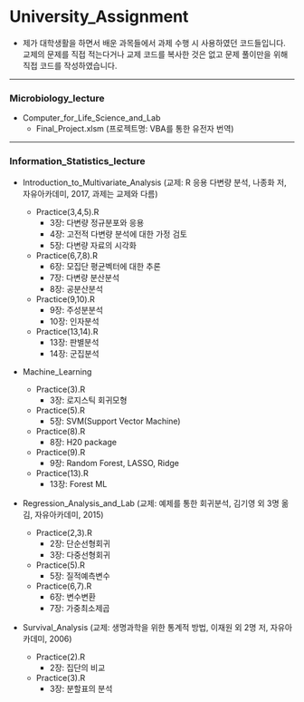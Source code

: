 # University_Assignment

- 제가 대학생활을 하면서 배운 과목들에서 과제 수행 시 사용하였던 코드들입니다. 교제의 문제를 직접 적는다거나 교제 코드를 복사한 것은 없고 문제 풀이만을 위해 직접 코드를 작성하였습니다. 


------------------------------------------------------------------------------------------------------------------------

### Microbiology_lecture

- Computer_for_Life_Science_and_Lab
  - Final_Project.xlsm (프로젝트명: VBA를 통한 유전자 번역)

------------------------------------------------------------------------------------------------------------------------


### Information_Statistics_lecture

- Introduction_to_Multivariate_Analysis (교제: R 응용 다변량 분석, 나종화 저, 자유아카데미, 2017, 과제는 교제와 다름)
  - Practice(3,4,5).R 
    - 3장: 다변량 정규분포와 응용 
    - 4장: 고전적 다변량 분석에 대한 가정 검토 
    - 5장: 다변량 자료의 시각화
  - Practice(6,7,8).R 
    - 6장: 모집단 평균벡터에 대한 추론 
    - 7장: 다변량 분산분석 
    - 8장: 공분산분석
  - Practice(9,10).R 
    - 9장: 주성분분석
    - 10장: 인자분석
  - Practice(13,14).R 
    - 13장: 판별분석 
    - 14장: 군집분석
    
- Machine_Learning
  - Practice(3).R 
    - 3장: 로지스틱 회귀모형
  - Practice(5).R 
    - 5장: SVM(Support Vector Machine)
  - Practice(8).R 
    - 8장: H20 package
  - Practice(9).R 
    - 9장: Random Forest, LASSO, Ridge
  - Practice(13).R
    - 13장: Forest ML
  
- Regression_Analysis_and_Lab (교제: 예제를 통한 회귀분석, 김기영 외 3명 옮김, 자유아카데미, 2015) 
  - Practice(2,3).R 
    - 2장: 단순선형회귀
    - 3장: 다중선형회귀
  - Practice(5).R 
    - 5장: 질적예측변수
  - Practice(6,7).R 
    - 6장: 변수변환
    - 7장: 가중최소제곱
  
- Survival_Analysis (교제: 생명과학을 위한 통계적 방법, 이재원 외 2명 저, 자유아카데미, 2006)
  - Practice(2).R 
    - 2장: 집단의 비교
  - Practice(3).R 
    - 3장: 분할표의 분석
